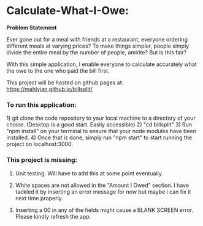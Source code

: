 <h1><b>Calculate-What-I-Owe:</b></h1>
<p><b>Problem Statement</b></p>
Ever gone out for a meal with friends at a restaurant, everyone ordering different meals at varying prices? To make things simpler, people simply divide the entire meal by the number of people, amirite? But is this fair?

With this simple application, I enable everyone to calculate accurately what the owe to the one who paid the bill first. 

This project will be hosted on github pages at: https://mahlyjan.github.io/billsplit/

<h3><b>To run this application:</b></h3>
1) git clone the code repository to your local machine to a directory of your choice. (Desktop is a good start. Easily accessible)
2) "cd billsplit"
3) Run "npm install" on your terminal to ensure that your node modules have been installed.
4) Once that is done, simply run "npm start" to start running the project on localhost:3000.

<h3><b>This project is missing:</b></h3>

1) Unit testing. Will have to add this at some point eventually.

2) White spaces are not allowed in the "Amount I Owed" section. I have tackled it by inserting an error message for now but maybe i can fix it next time properly.

3) Inserting a 00 in any of the fields might cause a BLANK SCREEN error. Please kindly refresh the app.
